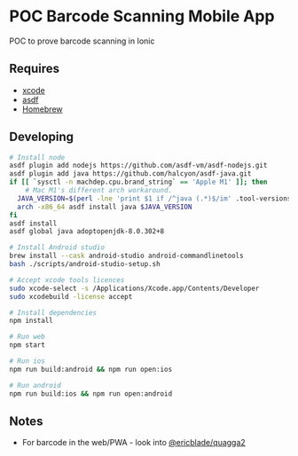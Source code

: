 # POC Barcode Scanning Mobile App

POC to prove barcode scanning in Ionic

## Requires

- [xcode](https://apps.apple.com/gb/app/xcode/id497799835?mt=12)
- [asdf](https://asdf-vm.com)
- [Homebrew](https://brew.sh/)

## Developing

```sh
# Install node
asdf plugin add nodejs https://github.com/asdf-vm/asdf-nodejs.git
asdf plugin add java https://github.com/halcyon/asdf-java.git
if [[ `sysctl -n machdep.cpu.brand_string` == 'Apple M1' ]]; then
    # Mac M1's different arch workaround.
  JAVA_VERSION=$(perl -lne 'print $1 if /^java (.*)$/im' .tool-versions)
  arch -x86_64 asdf install java $JAVA_VERSION
fi
asdf install
asdf global java adoptopenjdk-8.0.302+8

# Install Android studio
brew install --cask android-studio android-commandlinetools
bash ./scripts/android-studio-setup.sh

# Accept xcode tools licences
sudo xcode-select -s /Applications/Xcode.app/Contents/Developer
sudo xcodebuild -license accept

# Install dependencies
npm install

# Run web
npm start

# Run ios
npm run build:android && npm run open:ios

# Run android
npm run build:ios && npm run open:android
```

## Notes

- For barcode in the web/PWA - look into [@ericblade/quagga2](https://www.npmjs.com/package/@ericblade/quagga2)
